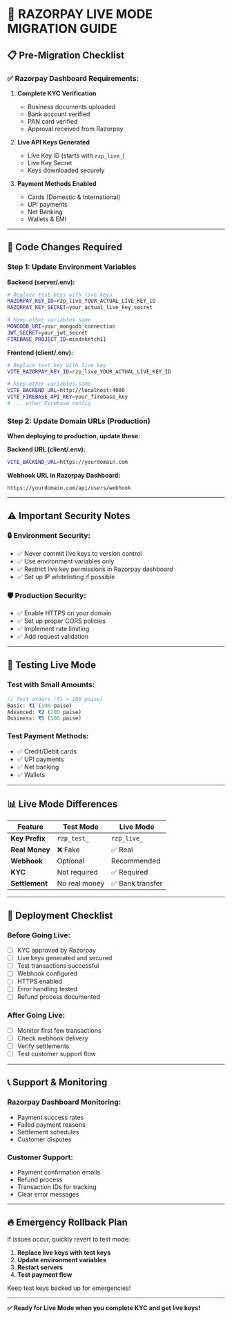 # 🔴 RAZORPAY LIVE MODE MIGRATION GUIDE

## 📋 **Pre-Migration Checklist**

### ✅ **Razorpay Dashboard Requirements:**
1. **Complete KYC Verification**
   - Business documents uploaded
   - Bank account verified
   - PAN card verified
   - Approval received from Razorpay

2. **Live API Keys Generated**
   - Live Key ID (starts with `rzp_live_`)
   - Live Key Secret
   - Keys downloaded securely

3. **Payment Methods Enabled**
   - Cards (Domestic & International)
   - UPI payments
   - Net Banking
   - Wallets & EMI

---

## 🔧 **Code Changes Required**

### **Step 1: Update Environment Variables**

**Backend (server/.env):**
```bash
# Replace test keys with live keys
RAZORPAY_KEY_ID=rzp_live_YOUR_ACTUAL_LIVE_KEY_ID
RAZORPAY_KEY_SECRET=your_actual_live_key_secret

# Keep other variables same
MONGODB_URI=your_mongodb_connection
JWT_SECRET=your_jwt_secret
FIREBASE_PROJECT_ID=mindsketch11
```

**Frontend (client/.env):**
```bash
# Replace test key with live key
VITE_RAZORPAY_KEY_ID=rzp_live_YOUR_ACTUAL_LIVE_KEY_ID

# Keep other variables same
VITE_BACKEND_URL=http://localhost:4000
VITE_FIREBASE_API_KEY=your_firebase_key
# ... other Firebase config
```

### **Step 2: Update Domain URLs (Production)**

**When deploying to production, update these:**

**Backend URL (client/.env):**
```bash
VITE_BACKEND_URL=https://yourdomain.com
```

**Webhook URL in Razorpay Dashboard:**
```
https://yourdomain.com/api/users/webhook
```

---

## ⚠️ **Important Security Notes**

### **🔒 Environment Security:**
- ✅ Never commit live keys to version control
- ✅ Use environment variables only
- ✅ Restrict live key permissions in Razorpay dashboard
- ✅ Set up IP whitelisting if possible

### **🛡️ Production Security:**
- ✅ Enable HTTPS on your domain
- ✅ Set up proper CORS policies
- ✅ Implement rate limiting
- ✅ Add request validation

---

## 🧪 **Testing Live Mode**

### **Test with Small Amounts:**
```javascript
// Test orders (₹1 = 100 paise)
Basic: ₹1 (100 paise)
Advanced: ₹2 (200 paise)  
Business: ₹5 (500 paise)
```

### **Test Payment Methods:**
- ✅ Credit/Debit cards
- ✅ UPI payments
- ✅ Net banking
- ✅ Wallets

---

## 📊 **Live Mode Differences**

| Feature | Test Mode | Live Mode |
|---------|-----------|-----------|
| **Key Prefix** | `rzp_test_` | `rzp_live_` |
| **Real Money** | ❌ Fake | ✅ Real |
| **Webhook** | Optional | Recommended |
| **KYC** | Not required | ✅ Required |
| **Settlement** | No real money | ✅ Bank transfer |

---

## 🚀 **Deployment Checklist**

### **Before Going Live:**
- [ ] KYC approved by Razorpay
- [ ] Live keys generated and secured
- [ ] Test transactions successful
- [ ] Webhook configured
- [ ] HTTPS enabled
- [ ] Error handling tested
- [ ] Refund process documented

### **After Going Live:**
- [ ] Monitor first few transactions
- [ ] Check webhook delivery
- [ ] Verify settlements
- [ ] Test customer support flow

---

## 📞 **Support & Monitoring**

### **Razorpay Dashboard Monitoring:**
- Payment success rates
- Failed payment reasons
- Settlement schedules
- Customer disputes

### **Customer Support:**
- Payment confirmation emails
- Refund process
- Transaction IDs for tracking
- Clear error messages

---

## 🔥 **Emergency Rollback Plan**

If issues occur, quickly revert to test mode:

1. **Replace live keys with test keys**
2. **Update environment variables**
3. **Restart servers**
4. **Test payment flow**

Keep test keys backed up for emergencies!

---

**✅ Ready for Live Mode when you complete KYC and get live keys!**
